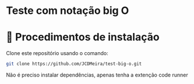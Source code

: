 # Teste com notação big O

# 📝 Procedimentos de instalação

Clone este repositório usando o comando:

```bash
git clone https://github.com/JCDMeira/test-big-o.git
```

Não é preciso instalar dependências, apenas tenha a extenção code runner
